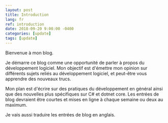 ```yaml
---
layout: post
title: Introduction
lang: fr
ref: introduction
date: 2018-09-20 9:00:00 -0400
categories: [update]
tags: [update]
---
```

Bienvenue à mon blog.

Je démarre ce blog comme une opportunité de parler à propos du développement logiciel. Mon objectif est d'émettre mon opinion sur différents sujets reliés au développement logiciel, et peut-être vous apprendre des nouveaux trucs.

Mon plan est d'écrire sur des pratiques du développement en général ainsi que des nouvelles plus spécifiques sur C# et dotnet core. Les entrées de blog devraient être courtes et mises en ligne à chaque semaine ou deux au maximum.

Je vais aussi traduire les entrées de blog en anglais.
